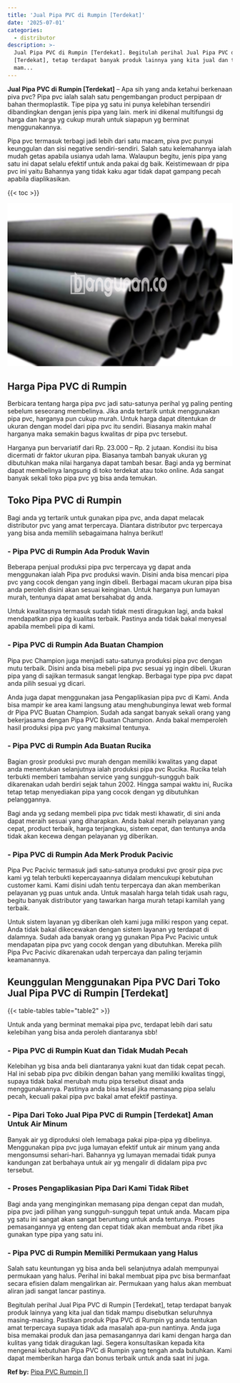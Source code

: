 ```yaml
---
title: 'Jual Pipa PVC di Rumpin [Terdekat]'
date: '2025-07-01'
categories:
  - distributor
description: >-
  Jual Pipa PVC di Rumpin [Terdekat]. Begitulah perihal Jual Pipa PVC di Rumpin
  [Terdekat], tetap terdapat banyak produk lainnya yang kita jual dan tidak
  mam...
---
```


**Jual Pipa PVC di Rumpin \[Terdekat\]** – Apa sih yang anda ketahui berkenaan piva pvc? Pipa pvc ialah salah satu pengembangan product perpipaan dr bahan thermoplastik. Tipe pipa yg satu ini punya kelebihan tersendiri dibandingkan dengan jenis pipa yang lain. merk ini dikenal multifungsi dg harga dan harga yg cukup murah untuk siapapun yg berminat menggunakannya.

Pipa pvc termasuk terbagi jadi lebih dari satu macam, piva pvc punyai keunggulan dan sisi negative sendiri-sendiri. Salah satu kelemahannya ialah mudah getas apabila usianya udah lama. Walaupun begitu, jenis pipa yang satu ini dapat selalu efektif untuk anda pakai dg baik. Keistimewaan dr pipa pvc ini yaitu Bahannya yang tidak kaku agar tidak dapat gampang pecah apabila diaplikasikan.

{{< toc >}}

![Jual Pipa PVC di Rumpin [Terdekat]](/images/jaul-pipa-pvc-41.png)

## Harga Pipa PVC di Rumpin

Berbicara tentang harga pipa pvc jadi satu-satunya perihal yg paling penting sebelum seseorang membelinya. Jika anda tertarik untuk menggunakan pipa pvc, harganya pun cukup murah. Untuk harga dapat ditentukan dr ukuran dengan model dari pipa pvc itu sendiri. Biasanya makin mahal harganya maka semakin bagus kwalitas dr pipa pvc tersebut.

Harganya pun bervariatif dari Rp. 23.000 – Rp. 2 jutaan. Kondisi itu bisa dicermati dr faktor ukuran pipa. Biasanya tambah banyak ukuran yg dibutuhkan maka nilai harganya dapat tambah besar. Bagi anda yg berminat dapat membelinya langsung di toko terdekat atau toko online. Ada sangat banyak sekali toko pipa pvc yg bisa anda temukan.

## Toko Pipa PVC di Rumpin

Bagi anda yg tertarik untuk gunakan pipa pvc, anda dapat melacak distributor pvc yang amat terpercaya. Diantara distributor pvc terpercaya yang bisa anda memilih sebagaimana halnya berikut!

### \- Pipa PVC di Rumpin Ada Produk Wavin

Beberapa penjual produksi pipa pvc terpercaya yg dapat anda menggunakan ialah Pipa pvc produksi wavin. Disini anda bisa mencari pipa pvc yang cocok dengan yang ingin dibeli. Berbagai macam ukuran pipa bisa anda peroleh disini akan sesuai keinginan. Untuk harganya pun lumayan murah, tentunya dapat amat bersahabat dg anda.

Untuk kwalitasnya termasuk sudah tidak mesti diragukan lagi, anda bakal mendapatkan pipa dg kualitas terbaik. Pastinya anda tidak bakal menyesal apabila membeli pipa di kami.

### \- Pipa PVC di Rumpin Ada Buatan Champion

Pipa pvc Champion juga menjadi satu-satunya produksi pipa pvc dengan mutu terbaik. Disini anda bisa mebeli pipa pvc sesuai yg ingin dibeli. Ukuran pipa yang di sajikan termasuk sangat lengkap. Berbagai type pipa pvc dapat anda pilih sesuai yg dicari.

Anda juga dapat menggunakan jasa Pengaplikasian pipa pvc di Kami. Anda bisa mampir ke area kami langsung atau menghubunginya lewat web formal dr Pipa PVC Buatan Champion. Sudah ada sangat banyak sekali orang yang bekerjasama dengan Pipa PVC Buatan Champion. Anda bakal memperoleh hasil produksi pipa pvc yang maksimal tentunya.

### \- Pipa PVC di Rumpin Ada Buatan Rucika

Bagian grosir produksi pvc murah dengan memiliki kwalitas yang dapat anda menentukan selanjutnya ialah produksi pipa pvc Rucika. Rucika telah terbukti memberi tambahan service yang sungguh-sungguh baik dikarenakan udah berdiri sejak tahun 2002. Hingga sampai waktu ini, Rucika tetap tetap menyediakan pipa yang cocok dengan yg dibutuhkan pelanggannya.

Bagi anda yg sedang membeli pipa pvc tidak mesti khawatir, di sini anda dapat meraih sesuai yang diharapkan. Anda bakal meraih pelayanan yang cepat, product terbaik, harga terjangkau, sistem cepat, dan tentunya anda tidak akan kecewa dengan pelayanan yg diberikan.

### \- Pipa PVC di Rumpin Ada Merk Produk Pacivic

Pipa Pvc Pacivic termasuk jadi satu-satunya produksi pvc grosir pipa pvc kami yg telah terbukti kepercayaannya didalam mencukupi kebutuhan customer kami. Kami disini udah tentu terpercaya dan akan memberikan pelayanan yg puas untuk anda. Untuk masalah harga telah tidak usah ragu, begitu banyak distributor yang tawarkan harga murah tetapi kamilah yang terbaik.

Untuk sistem layanan yg diberikan oleh kami juga miliki respon yang cepat. Anda tidak bakal dikecewakan dengan sistem layanan yg terdapat di dalamnya. Sudah ada banyak orang yg gunakan Pipa Pvc Pacivic untuk mendapatan pipa pvc yang cocok dengan yang dibutuhkan. Mereka pilih Pipa Pvc Pacivic dikarenakan udah terpercaya dan paling terjamin keamanannya.

## Keunggulan Menggunakan Pipa PVC Dari Toko Jual Pipa PVC di Rumpin \[Terdekat\]

{{< table-tables table="table2" >}}

Untuk anda yang berminat memakai pipa pvc, terdapat lebih dari satu kelebihan yang bisa anda peroleh diantaranya sbb!

### \- Pipa PVC di Rumpin Kuat dan Tidak Mudah Pecah

Kelebihan yg bisa anda beli diantaranya yakni kuat dan tidak cepat pecah. Hal ini sebab pipa pvc dibikin dengan bahan yang memiliki kwalitas tinggi, supaya tidak bakal merubah mutu pipa tersebut disaat anda menggunakannya. Pastinya anda bisa kesal jika memasang pipa selalu pecah, kecuali pakai pipa pvc bakal amat efektif pastinya.

### \- Pipa Dari Toko Jual Pipa PVC di Rumpin \[Terdekat\] Aman Untuk Air Minum

Banyak air yg diproduksi oleh lemabaga pakai pipa-pipa yg dibelinya. Menggunakan pipa pvc juga lumayan efektif untuk air minum yang anda mengonsumsi sehari-hari. Bahannya yg lumayan memadai tidak punya kandungan zat berbahaya untuk air yg mengalir di didalam pipa pvc tersebut.

### \- Proses Pengaplikasian Pipa Dari Kami Tidak Ribet

Bagi anda yang menginginkan memasang pipa dengan cepat dan mudah, pipa pvc jadi pilihan yang sungguh-sungguh tepat untuk anda. Macam pipa yg satu ini sangat akan sangat beruntung untuk anda tentunya. Proses pemasangannya yg enteng dan cepat tidak akan membuat anda ribet jika gunakan type pipa yang satu ini.

### \- Pipa PVC di Rumpin Memiliki Permukaan yang Halus

Salah satu keuntungan yg bisa anda beli selanjutnya adalah mempunyai permukaan yang halus. Perihal ini bakal membuat pipa pvc bisa bermanfaat secara efisien dalam mengalirkan air. Permukaan yang halus akan membuat aliran jadi sangat lancar pastinya.

Begitulah perihal Jual Pipa PVC di Rumpin \[Terdekat\], tetap terdapat banyak produk lainnya yang kita jual dan tidak mampu disebutkan seluruhnya masing-masing. Pastikan produk Pipa PVC di Rumpin yg anda tentukan amat terpercaya supaya tidak ada masalah apa-pun nantinya. Anda juga bisa memakai produk dan jasa pemasangannya dari kami dengan harga dan kulitas yang tidak diragukan lagi. Segera konsultasikan kepada kita mengenai kebutuhan Pipa PVC di Rumpin yang tengah anda butuhkan. Kami dapat memberikan harga dan bonus terbaik untuk anda saat ini juga.

**Ref by:** [Pipa PVC Rumpin []](https://id.wikipedia.org/wiki/Pipa)
